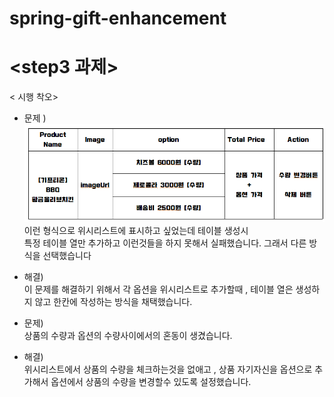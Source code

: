 # spring-gift-enhancement
# <step3 과제>

< 시행  착오>
- 문제 )![img.png](img.png)
이런 형식으로 위시리스트에 표시하고 싶었는데 테이블 생성시 <br>
특정 테이블 열만 추가하고 이런것들을 하지 못해서 실패했습니다.
그래서 다른 방식을 선택했습니다

- 해결) <br>이 문제를 해결하기 위해서 각 옵션을 위시리스트로 추가할때 ,
테이블 열은 생성하지 않고 한칸에 작성하는 방식을 채택했습니다.

- 문제)<br>
상품의 수량과 옵션의 수량사이에서의 혼동이 생겼습니다.

-  해결) <br> 
위시리스트에서 상품의 수량을 체크하는것을
없애고 , 상품 자기자신을 옵션으로 추가해서 옵션에서 상품의 수량을 
변경할수 있도록 설정했습니다.



